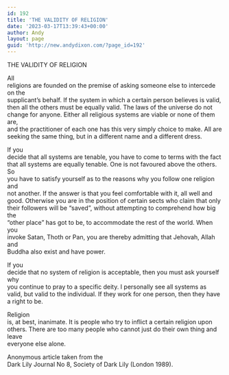 ```yaml
---
id: 192
title: 'THE VALIDITY OF RELIGION'
date: '2023-03-17T13:39:43+00:00'
author: Andy
layout: page
guid: 'http://new.andydixon.com/?page_id=192'
---
```


THE VALIDITY OF RELIGION

All  
religions are founded on the premise of asking someone else to intercede on the  
supplicant’s behalf. If the system in which a certain person believes is valid,  
then all the others must be equally valid. The laws of the universe do not  
change for anyone. Either all religious systems are viable or none of them are,  
and the practitioner of each one has this very simply choice to make. All are  
seeking the same thing, but in a different name and a different dress.

If you  
decide that all systems are tenable, you have to come to terms with the fact  
that all systems are equally tenable. One is not favoured above the others. So  
you have to satisfy yourself as to the reasons why you follow one religion and  
not another. If the answer is that you feel comfortable with it, all well and  
good. Otherwise you are in the position of certain sects who claim that only  
their followers will be “saved”, without attempting to comprehend how big the  
“other place” has got to be, to accommodate the rest of the world. When you  
invoke Satan, Thoth or Pan, you are thereby admitting that Jehovah, Allah and  
Buddha also exist and have power.

If you  
decide that no system of religion is acceptable, then you must ask yourself why  
you continue to pray to a specific deity. I personally see all systems as  
valid, but valid to the individual. If they work for one person, then they have  
a right to be.

Religion  
is, at best, inanimate. It is people who try to inflict a certain religion upon  
others. There are too many people who cannot just do their own thing and leave  
everyone else alone.

Anonymous article taken from the  
Dark Lily Journal No 8, Society of Dark Lily (London 1989).